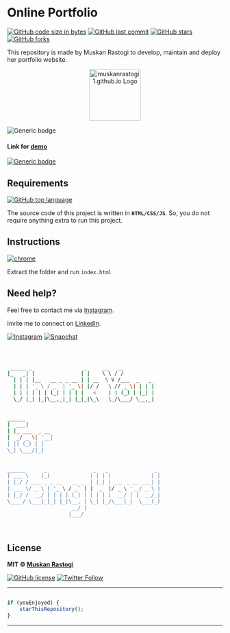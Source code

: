 # Online Portfolio

[![GitHub code size in bytes](https://img.shields.io/github/languages/code-size/muskanrastogi1/muskanrastogi1.github.io?logo=github&style=social)](https://github.com/muskanrastogi1/) [![GitHub last commit](https://img.shields.io/github/last-commit/muskanrastogi1/muskanrastogi1.github.io?style=social&logo=git)](https://github.com/muskanrastogi1/) [![GitHub stars](https://img.shields.io/github/stars/muskanrastogi1/muskanrastogi1.github.io?style=social)](https://github.com/muskanrastogi1/muskanrastogi1.github.io/stargazers) [![GitHub forks](https://img.shields.io/github/forks/muskanrastogi1/muskanrastogi1.github.io?style=social&logo=git)](https://github.com/muskanrastogi1/muskanrastogi1.github.io/network)

This repository is made by Muskan Rastogi to develop, maintain and deploy her portfolio website.

<p align="center">
<a href="#!">
<img src="https://github.com/muskanrastogi1/muskanrastogi1.github.io/blob/master/images/Muskan.png" width="120px" height="120px" alt="muskanrastogi1.github.io Logo"/>
</a>
</p>

![Generic badge](https://img.shields.io/badge/Muskan-Rastogi-orange) 

#### Link for [demo](https://www.rastogi.codes/) 
[![Generic badge](https://img.shields.io/badge/view-demo-orange)](https://www.rastogi.codes/)

## Requirements
[![GitHub top language](https://img.shields.io/github/languages/top/muskanrastogi1/muskanrastogi1.github.io?logo=css&style=social)](https://github.com/muskanrastogi1/)

The source code of this project is written in **`HTML/CSS/JS`**. So, you do not require anything extra to run this project.

## Instructions

[![chrome](https://img.shields.io/badge/Open-index.html-lightgrey.svg?logo=google-chrome&style=popout&logoColor=red)](#!)

Extract the folder and run `index.html`


## Need help?


Feel free to contact me via [Instagram](https://www.instagram.com/muskanrastogi1/).

Invite me to connect on [LinkedIn](https://www.linkedin.com/in/muskanrastogi/).

 [![Instagram](https://img.shields.io/badge/Instagram-follow-purple.svg?logo=instagram&logoColor=white)](https://www.instagram.com/muskanrastogi1/) [![Snapchat](https://img.shields.io/badge/Snapchat-add-yellow.svg?logo=snapchat&logoColor=white)](https://www.snapchat.com/add/muskanrastogi01) 


```bash



 _____ _                 _     __   __            
|_   _| |               | |    \ \ / /            
  | | | |__   __ _ _ __ | | __  \ V /___  _   _   
  | | | '_ \ / _` | '_ \| |/ /   \ // _ \| | | |  
  | | | | | | (_| | | | |   <    | | (_) | |_| |  
  \_/ |_| |_|\__,_|_| |_|_|\_\   \_/\___/ \__,_|  
                                                  
                                                  
______                                            
|  ___|                                           
| |_ ___  _ __                                    
|  _/ _ \| '__|                                   
| || (_) | |                                      
\_| \___/|_|                                      
                                                  
                                                  
______      _               _   _               _ 
| ___ \    (_)             | | | |             | |
| |_/ / ___ _ _ __   __ _  | |_| | ___ _ __ ___| |
| ___ \/ _ \ | '_ \ / _` | |  _  |/ _ \ '__/ _ \ |
| |_/ /  __/ | | | | (_| | | | | |  __/ | |  __/_|
\____/ \___|_|_| |_|\__, | \_| |_/\___|_|  \___(_)
                     __/ |                        
                    |___/                         

 


```

## License

**MIT &copy; [Muskan Rastogi](https://github.com/muskanrastogi1/muskanrastogi1.github.io/blob/master/LICENSE)**

[![GitHub license](https://img.shields.io/github/license/muskanrastogi1/muskanrastogi1.github.io?style=social&logo=github)](https://github.com/muskanrastogi1/muskanrastogi1.github.io/blob/master/LICENSE) [![Twitter Follow](https://img.shields.io/twitter/follow/muskan_rastogi1?style=social)](https://twitter.com/muskan_rastogi1)

---------

```javascript

if (youEnjoyed) {
    starThisRepository();
}

```

-----------

